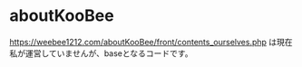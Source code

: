 # aboutKooBee
https://weebee1212.com/aboutKooBee/front/contents_ourselves.php
は現在私が運営していませんが、baseとなるコードです。
